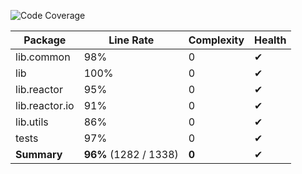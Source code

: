 ![Code Coverage](https://img.shields.io/badge/Code%20Coverage-96%25-success?style=flat)

Package | Line Rate | Complexity | Health
-------- | --------- | ---------- | ------
lib.common | 98% | 0 | ✔
lib | 100% | 0 | ✔
lib.reactor | 95% | 0 | ✔
lib.reactor.io | 91% | 0 | ✔
lib.utils | 86% | 0 | ✔
tests | 97% | 0 | ✔
**Summary** | **96%** (1282 / 1338) | **0** | ✔
